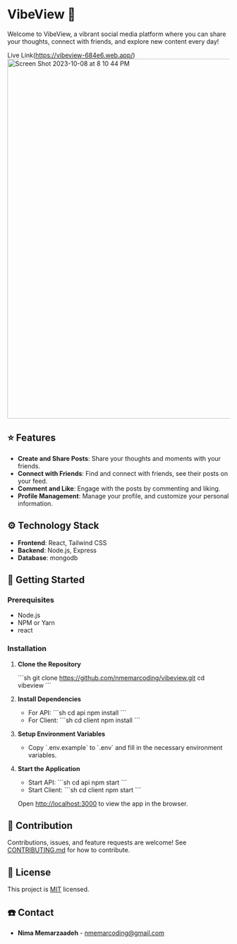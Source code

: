 # VibeView :speech_balloon:

Welcome to VibeView, a vibrant social media platform where you can share your thoughts, connect with friends, and explore new content every day!


Live Link(https://vibeview-684e6.web.app/)
<img width="815" alt="Screen Shot 2023-10-08 at 8 10 44 PM" src="https://github.com/nmemarcoding/vibeview/assets/94582549/bf7e4dd0-827f-400d-9f74-1dacc0aa44de">
## :star: Features

- **Create and Share Posts**: Share your thoughts and moments with your friends.
- **Connect with Friends**: Find and connect with friends, see their posts on your feed.
- **Comment and Like**: Engage with the posts by commenting and liking.
- **Profile Management**: Manage your profile, and customize your personal information.

## :gear: Technology Stack

- **Frontend**: React, Tailwind CSS
- **Backend**: Node.js, Express
- **Database**: mongodb <!-- Replace with your actual database technology -->

## :rocket: Getting Started

### Prerequisites

- Node.js
- NPM or Yarn
- react

### Installation

1. **Clone the Repository**

   \```sh
   git clone https://github.com/nmemarcoding/vibeview.git
   cd vibeview
   \```

2. **Install Dependencies**

   - For API:
     \```sh
     cd api
     npm install
     \```
   - For Client:
     \```sh
     cd client
     npm install
     \```

3. **Setup Environment Variables**

   - Copy \`.env.example\` to \`.env\` and fill in the necessary environment variables.

4. **Start the Application**

   - Start API:
     \```sh
     cd api
     npm start
     \```
   - Start Client:
     \```sh
     cd client
     npm start
     \```

   Open [http://localhost:3000](http://localhost:3000) to view the app in the browser.

## :handshake: Contribution

Contributions, issues, and feature requests are welcome! See [CONTRIBUTING.md](CONTRIBUTING.md) for how to contribute.

## :memo: License

This project is [MIT](LICENSE) licensed.

## :phone: Contact

- **Nima Memarzaadeh** - [nmemarcoding@gmail.com](mailto:nmemarcoding@gmail.com)
